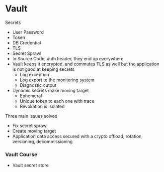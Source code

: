 # Vault

Secrets
- User Password
- Token
- DB Credential
- TLS
- Secret Sprawl
- In Source Code, auth header, they end up everywhere
- Vault keeps it encrypted, and commutes TLS as well but the application is not good at keeping secrets
    - Log exception
    - Log export to the monitoring system
    - Diagnostic output
- Dynamic secrets make moving target
    - Ephemeral
    - Unique token to each one with trace
    - Revokation is isolated

Three main issues solved
- Fix secret sprawl
- Create moving target
- Application data access secured with a crypto offload, rotation, versioning, decommissioning


### Vault Course
- Vault secret store